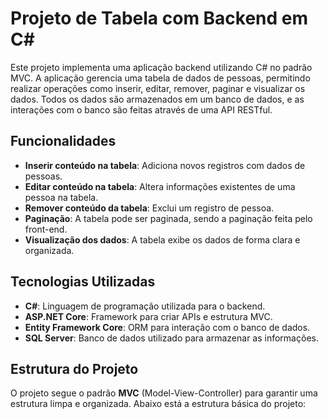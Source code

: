 # Projeto de Tabela com Backend em C#

Este projeto implementa uma aplicação backend utilizando C# no padrão MVC. A aplicação gerencia uma tabela de dados de pessoas, permitindo realizar operações como inserir, editar, remover, paginar e visualizar os dados. Todos os dados são armazenados em um banco de dados, e as interações com o banco são feitas através de uma API RESTful.

## Funcionalidades

- **Inserir conteúdo na tabela**: Adiciona novos registros com dados de pessoas.
- **Editar conteúdo na tabela**: Altera informações existentes de uma pessoa na tabela.
- **Remover conteúdo da tabela**: Exclui um registro de pessoa.
- **Paginação**: A tabela pode ser paginada, sendo a paginação feita pelo front-end.
- **Visualização dos dados**: A tabela exibe os dados de forma clara e organizada.
  
## Tecnologias Utilizadas

- **C#**: Linguagem de programação utilizada para o backend.
- **ASP.NET Core**: Framework para criar APIs e estrutura MVC.
- **Entity Framework Core**: ORM para interação com o banco de dados.
- **SQL Server**: Banco de dados utilizado para armazenar as informações.

## Estrutura do Projeto

O projeto segue o padrão **MVC** (Model-View-Controller) para garantir uma estrutura limpa e organizada. Abaixo está a estrutura básica do projeto:

